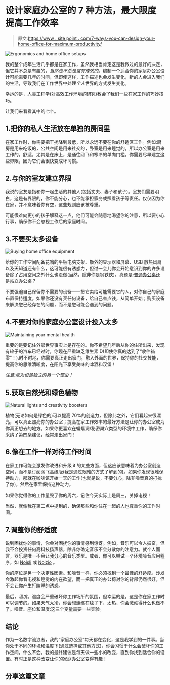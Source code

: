 # 设计家庭办公室的 7 种方法，最大限度提高工作效率

> 原文:[https://www . site point . com/7-ways-you-can-design-your-home-office-for-maximum-productivity/](https://www.sitepoint.com/7-ways-you-can-design-your-home-office-for-maximum-productivity/)

![Ergonomics and home office setups](../Images/003a1e8917ed5da46fcb0321b8dee946.png)

我的整个成年生活几乎都是在家工作，虽然我相当肯定这是我做过的最好的决定，但它并不总是有趣的，*当然也不总是富有成效的*。编制一个适合你的家庭办公室设计可能需要几年的时间，但即使这样，工作描述也会发生变化，新的人会进入我们的生活，导致我们在工作世界中处理*个人*世界的方式发生变化。

幸运的是，人类工程学(对高效工作环境的研究)教会了我们一些在家工作的巧妙技巧。

让我们来看看其中的七个。

## 1.把你的私人生活放在单独的房间里

在家工作时，你需要把干扰降到最低，所以永远不要在你的舒适区工作。例如:厨房是用来吃饭的，公共空间是用来社交的，卧室是用来睡觉的，所以办公室是用来工作的。舒适，尤其是在床上，是通往网飞和寒冷的单向门槛。你需要尽早建立这些界限，因为它们会很快变成坏习惯。

## 2.与你的室友建立界限

我说的室友是指和你一起生活的其他人(包括丈夫、妻子和孩子)。室友们需要明白，这是有界限的，你不能分心，也不能承担家务或照看孩子等责任。仅仅因为你在家，并不意味着你有空，这些规则应该被尊重。

可能很难向更小的孩子解释这一点，他们可能会随意地渴望你的注意，所以要小心行事，确保你不会忽视工作后的家庭时间。

## 3.不要买太多设备

![Buying home office equipment](../Images/752d7f667cff00acbc89e3a542bec371.png)

给你的工作空间配备花哨的平板电脑支架、额外的显示器和屏幕、USB 散热风扇以及天知道还有什么，这可能很有诱惑力，但过一会儿你会开始意识到你的许多设备除了占用空间之外什么也没做(当然，除非你是钢铁侠)。真题是:[普通办公桌还是站立办公桌](https://www.sitepoint.com/simple-ergonomics-tips-desk-jockeys/)？

不要强迫自己保留你不需要的设备——把它卖给可能需要它的人，对你自己的家庭布置保持适度。如果你还没有买任何设备，给自己省点钱，从简单开始；购买设备来解决您已经存在的问题，而不是您可能会遇到的问题。

## 4.不要对你的家庭办公室设计投入太多

![Maintaining your mental health](../Images/98a47d9cd34efeda8d216dc4724f1e95.png)

重要的是要记住外部世界事实上是存在的。你不希望几年后从你的住所出来，发现有轮子的汽车已经过时，你现在严重缺乏维生素 D(即使你真的达到了“收件箱零”！).时不时地，你需要真正走出家门，融入外面的世界，保持你的社交技能，提高你的思维清晰度，在阳光下享受美味的啤酒和汉堡！

*注意:成为设备独立的另一个理由！*

## 5.获取自然光和绿色植物

![Natural lights and creativity boosters](../Images/be04b1b5b867a9b13d95607b0a24fab4.png)

植物(无论如何是绿色的)可以提高 70%的创造力，但除此之外，它们看起来很漂亮，可以真正照亮你的办公室；提高在家工作效率的最好方法是让你的办公室成为你真正想去的地方。如果你更喜欢在蝙蝠洞/秘密巢穴类型的环境中工作，确保你采纳了第四条建议，经常走出家门！

## 6.像在工作一样对待工作时间

在家工作可能会激发你改进和升级 it 的某些方面，但这应该意味着为办公室创造空间，而不是订阅网飞高级版(我是通过艰难的方式了解到的)。如果你发现很难保持动力，那就在咖啡馆开始一天的工作(也就是说，不要分心，除非噪音真的打扰了你)，然后在家里保持这种动力。

如果你觉得你的工作量毁了你的周六，记住今天实际上是周三，关掉电视！

当然，就像我在第二点中提到的，确保那些和你住在一起的人也尊重你的工作时间。

## 7.调整你的舒适度

说到困扰你的事情，你会对困扰你的事情感到惊讶。例如，音乐可以令人振奋，但我不会投资任何高科技扬声器，除非你确定音乐不会分散你的注意力。就个人而言，器乐是唯一不会让我分心的音乐类型。或者，你可以尝试一个环境噪音应用程序，如 [Noisli](https://www.sitepoint.com/quick-tip-use-background-white-noise-for-greater-productivity/) 或 [Noizio](http://noiz.io/) 。

你的座位是另一个决定性因素。和噪音一样，你必须找到一个最佳的舒适度。沙发会激起你看电视和睡觉的内在欲望，而一把真正的办公椅对你的背部仍然很好，但不会让你产生打瞌睡的诱惑。

最后，*温度*。温度会严重破坏你工作场所的氛围，但幸运的是，这是你在家工作时可以调节的。如果天气太冷，你会想蜷缩在毯子下，太热，你会激动得什么也做不了。噪音、座位和温度:这三个变量需要一些实验。

## 结论

作为一名数字流浪者，我的“家庭办公室”每天都在变化，这是我学到的一件事。当你处于不同的环境和温度下(通过选择或其他方式)，你会习惯于什么会破坏你的工作空间，什么不会。我的最终建议是每天做一些小的改变，直到你找到适合你的设置。有时正是这种改变让你的家庭办公室变得有趣！

## 分享这篇文章